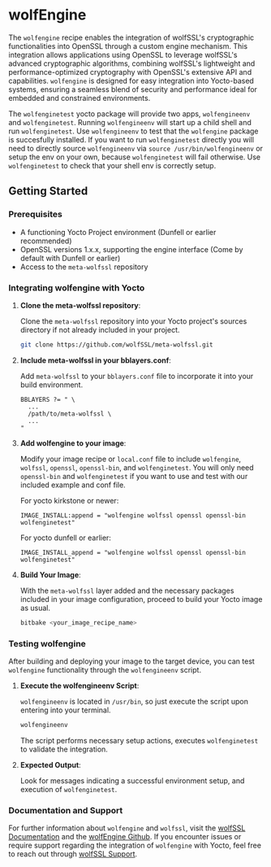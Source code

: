 # wolfEngine

The `wolfengine` recipe enables the integration of wolfSSL's cryptographic functionalities into OpenSSL through a custom engine mechanism. This integration allows applications using OpenSSL to leverage wolfSSL's advanced cryptographic algorithms, combining wolfSSL's lightweight and performance-optimized cryptography with OpenSSL's extensive API and capabilities. `wolfengine` is designed for easy integration into Yocto-based systems, ensuring a seamless blend of security and performance ideal for embedded and constrained environments.

The `wolfenginetest` yocto package will provide two apps, `wolfengineenv` and `wolfenginetest`. Running `wolfengineenv` will start up a child shell and run `wolfenginetest`. Use `wolfengineenv` to test that the `wolfengine` package is succesfully installed. If you want to run `wolfenginetest` directly you will need to directly source `wolfengineenv` via `source /usr/bin/wolfengineenv` or setup the env on your own, because `wolfenginetest` will fail otherwise. Use `wolfenginetest` to check that your shell env is correctly setup.

## Getting Started

### Prerequisites

- A functioning Yocto Project environment (Dunfell or earlier recommended)
- OpenSSL versions 1.x.x, supporting the engine interface (Come by default with Dunfell or earlier)
- Access to the `meta-wolfssl` repository

### Integrating wolfengine with Yocto

1. **Clone the meta-wolfssl repository**:

    Clone the `meta-wolfssl` repository into your Yocto project's sources directory if not already included in your project.

    ```sh
    git clone https://github.com/wolfSSL/meta-wolfssl.git
    ```

2. **Include meta-wolfssl in your bblayers.conf**:

    Add `meta-wolfssl` to your `bblayers.conf` file to incorporate it into your build environment.

    ```bitbake
    BBLAYERS ?= " \
      ...
      /path/to/meta-wolfssl \
      ...
    "
    ```

3. **Add wolfengine to your image**:

    Modify your image recipe or `local.conf` file to include `wolfengine`, `wolfssl`, `openssl`, `openssl-bin`, and `wolfenginetest`. You will only need `openssl-bin` and `wolfenginetest` if you want to use and test with our included example and conf file.

    For yocto kirkstone or newer:
    ```
    IMAGE_INSTALL:append = "wolfengine wolfssl openssl openssl-bin wolfenginetest"
    ```

    For yocto dunfell or earlier:
    ```
    IMAGE_INSTALL_append = "wolfengine wolfssl openssl openssl-bin wolfenginetest"
    ```


4. **Build Your Image**:

    With the `meta-wolfssl` layer added and the necessary packages included in your image configuration, proceed to build your Yocto image as usual.

    ```sh
    bitbake <your_image_recipe_name>
    ```

### Testing wolfengine

After building and deploying your image to the target device, you can test `wolfengine` functionality through the `wolfengineenv` script.

1. **Execute the wolfengineenv Script**:

    `wolfengineenv` is located in `/usr/bin`, so just execute the script upon entering into your terminal.

    ```sh
    wolfengineenv
    ```

    The script performs necessary setup actions, executes `wolfenginetest` to validate the integration.

2. **Expected Output**:

    Look for messages indicating a successful environment setup, and execution of `wolfenginetest`.

### Documentation and Support

For further information about `wolfengine` and `wolfssl`, visit the [wolfSSL Documentation](https://www.wolfssl.com/docs/) and the [wolfEngine Github](https://www.github.com/wolfSSL/wolfengine). If you encounter issues or require support regarding the integration of `wolfengine` with Yocto, feel free to reach out through [wolfSSL Support](support@wolfssl.com).
